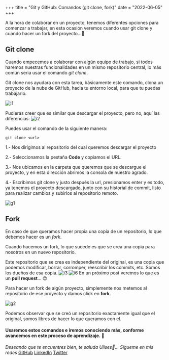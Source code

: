 +++
title = "Git y GitHub: Comandos (git clone, fork)"
date = "2022-06-05"
+++

A la hora de colaborar en un proyecto, tenemos diferentes opciones para comenzar a trabajar, en esta ocasión veremos cuando usar git clone y cuando hacer un fork del proyecto...🐤

<!--more-->
## Git clone

Cuando empecemos a colaborar con algún equipo de trabajo, si todos haremos nuestras funcionalidades en un mismo repositorio central, lo más común seria usar el comando *git clone*.

Git clone nos ayudara con esta tarea, básicamente este comando, clona un proyecto de la nube de GitHub, hacia tu entorno local, para que tu puedas trabajarlo.

![i1](https://user-images.githubusercontent.com/99143567/172074611-cd93f0a2-ccda-4b34-9ffb-117e327749e4.png)

Pudieras creer que es similar que descargar el proyecto, pero no, aquí las diferencias:
![i2](https://user-images.githubusercontent.com/99143567/172074620-6c426ea5-1f74-4bab-9aff-70cf8665cb82.png)

Puedes usar el comando de la siguiente manera:

```
git clone <url>
```

1.- Nos dirigimos al repositorio del cual queremos descargar el proyecto

2.- Seleccionamos la pestaña **Code** y copiamos el URL.

3.- Nos ubicamos en la carpeta que queremos que se descargue el proyecto, y en esta dirección abrimos la consola de nuestro agrado.

4.- Escribimos git clone y justo después la url, presionamos enter y es todo, ya tenemos el proyecto descargado, junto con su historial de commit, listo para realizar cambios y subirlos al repositorio remoto.

![g1](https://user-images.githubusercontent.com/99143567/172074631-5110e458-abc7-4850-92d1-10e1267d0c60.gif)

## Fork

En caso de que queramos hacer propia una copia de un repositorio, lo que debemos hacer es un *fork*.

Cuando hacemos un fork, lo que sucede es que se crea una copia para nosotros en un nuevo repositorio. 

Este repositorio que se crea es independiente del original, es una copia que podemos modificar, borrar, corromper, reescribir los commits, etc. Somos los dueños de esa copia.
![i3](https://user-images.githubusercontent.com/99143567/172074638-4c22a0f9-8675-4951-bb02-c5bec8cdc5ac.png)
![i6](https://user-images.githubusercontent.com/99143567/172075807-3153da15-4b05-4c2e-acc3-1028a3e57367.png)
En un próximo post veremos lo que es un **pull request**... 😉

Para hacer un fork de algún proyecto, simplemente nos metemos al repositorio de ese proyecto y damos click en **fork**.

![g2](https://user-images.githubusercontent.com/99143567/172074643-0b95d02b-d8c2-41bd-a2a5-98d40164a94f.gif)

Podemos observar que se creó un repositorio exactamente igual que el original, somos libres de hacer lo que queramos con el.

#### Usaremos estos comandos e iremos conociendo más, conforme avancemos en este proceso de aprendizaje. 🚀

*Deseando que te encuentres bien, te saluda Ulises🤵...*
*Sígueme en mis redes*
[GitHub](https://github.com/UlisesOrnelasR)
[LinkedIn](https://www.linkedin.com/in/ulises-ornelas/)
[Twitter](https://twitter.com/UlisesOrnelass)
